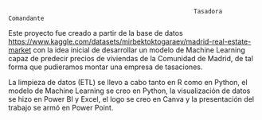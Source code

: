                                                         Tasadora Comandante

Este proyecto fue creado a partir de la base de datos https://www.kaggle.com/datasets/mirbektoktogaraev/madrid-real-estate-market con la idea inicial de desarrollar un modelo de Machine Learning capaz de predecir precios de viviendas de la Comunidad de Madrid, de tal forma que pudieramos montar una empresa de tasaciones. 

La limpieza de datos (ETL) se llevo a cabo tanto en R como en Python, el modelo de Machine Learning se creo en Python, la visualización de datos se hizo en Power BI y Excel, el logo se creo en Canva y la presentación del trabajo se armó en Power Point.

